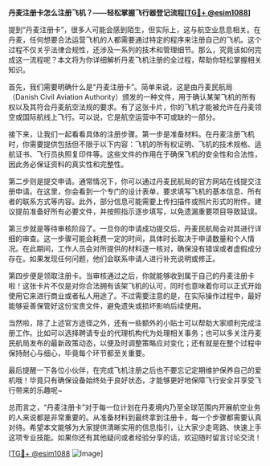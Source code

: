 **丹麦注册卡怎么注册飞机？——轻松掌握飞行器登记流程[[TG💪+ @esim1088](https://t.me/s/esim1088)]**

提到“丹麦注册卡”，很多人可能会感到陌生，但实际上，这与航空业息息相关。在丹麦，任何想要合法运营飞机的人都需要通过特定的程序来注册自己的飞机。这个过程不仅关乎法律合规性，还涉及一系列的技术和管理细节。那么，究竟该如何完成这一流程呢？本文将为你详细解析丹麦飞机注册的全过程，帮助你轻松掌握相关知识。

首先，我们需要明确什么是“丹麦注册卡”。简单来说，这是由丹麦民航局（Danish Civil Aviation Authority）颁发的一种文件，用于确认某架飞机的所有权以及其符合丹麦航空法规的要求。有了这张卡片，你的飞机才能被允许在丹麦领空或国际航线上飞行。可以说，它是航空运营中不可或缺的一部分。

接下来，让我们一起看看具体的注册步骤。第一步是准备材料。在丹麦注册飞机时，你需要提供包括但不限于以下内容：飞机的所有权证明、飞机的技术规格、适航证书、飞行员执照复印件等。这些文件的作用在于确保飞机的安全性和合法性，因此务必保证资料的真实性和完整性。

第二步则是提交申请。通常情况下，你可以通过丹麦民航局的官方网站在线提交注册申请。在这里，你会看到一个专门的设计表单，要求填写飞机的基本信息、所有者的联系方式等内容。此外，部分信息可能需要上传扫描件或照片形式的附件。建议提前准备好所有必要文件，并按照指示逐步填写，以免遗漏重要项目导致延误。

第三步就是等待审核阶段了。一旦你的申请成功提交后，丹麦民航局会对其进行详细的审查。这一步骤可能会耗费一定的时间，具体时长取决于申请数量和个人情况。在此期间，工作人员会对所提供的材料逐一核对，确保没有错误或者虚假成分存在。如果发现任何问题，他们会联系申请人进行补充说明或修正。

第四步便是领取注册卡。当审核通过之后，你就能够收到属于自己的丹麦注册卡啦！这张卡片不仅是对你合法拥有该架飞机的认可，同时也意味着你可以正式开始使用它来进行商业或者私人用途了。不过需要注意的是，在实际操作过程中，最好能够妥善保管好这份宝贵文件，避免遗失或损坏影响后续使用。

当然啦，除了上述官方途径之外，还有一些额外的小贴士可以帮助大家顺利完成注册工作。比如可以选择聘请专业的代理机构代为处理相关事务；也可以多关注丹麦民航局发布的最新政策动态，以便及时调整策略应对变化；还有就是在整个过程中保持耐心与细心，毕竟每个环节都至关重要。

最后提醒一下各位小伙伴，在完成飞机注册之后也不要忘记定期维护保养自己的爱机哦！毕竟只有确保设备始终处于良好状态，才能够更好地保障飞行安全并享受飞行带来的乐趣呢~

总而言之，“丹麦注册卡”对于每一位计划在丹麦境内乃至全球范围内开展航空业务的人来说都是非常重要的。从准备材料到最终拿到注册卡，每一个步骤都需要认真对待。希望本文能够为大家提供清晰实用的信息指引，让大家少走弯路、快速上手这项专业技能。如果你还有其他疑问或者经验分享的话，欢迎随时留言讨论交流！

[[TG💪+ @esim1088](https://t.me/s/esim1088) ![Image](https://i.postimg.cc/4NQfJmqS/Snipaste-2025-05-13-00-14-12.png)]